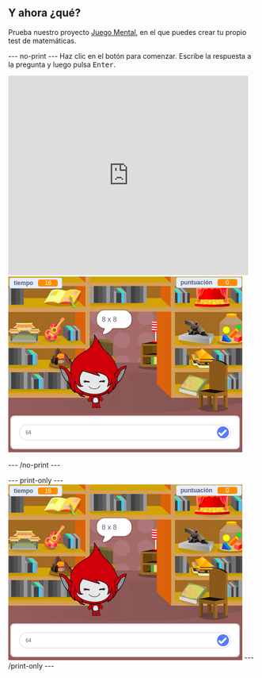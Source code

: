 ## Y ahora ¿qué?

Prueba nuestro proyecto [Juego Mental](https://projects.raspberrypi.org/en/projects/brain-game?utm_source=pathway&utm_medium=whatnext&utm_campaign=projects), en el que puedes crear tu propio test de matemáticas.

\--- no-print \--- Haz clic en el botón para comenzar. Escribe la respuesta a la pregunta y luego pulsa <kbd>Enter</kbd>.

<div class="scratch-preview">
  <iframe allowtransparency="true" width="485" height="402" src="https://scratch.mit.edu/projects/embed/250234955/?autostart=false" frameborder="0" scrolling="no"></iframe>
  <img src="images/brain-final.png">
</div>

\--- /no-print \---

\--- print-only \--- ![Brain Game](images/brain-final.png) \--- /print-only \---